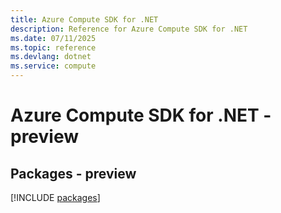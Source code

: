 ```yaml
---
title: Azure Compute SDK for .NET
description: Reference for Azure Compute SDK for .NET
ms.date: 07/11/2025
ms.topic: reference
ms.devlang: dotnet
ms.service: compute
---
```

# Azure Compute SDK for .NET - preview
## Packages - preview
[!INCLUDE [packages](compute-index.md)]